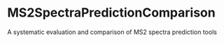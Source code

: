 # MS2SpectraPredictionComparison
A systematic evaluation and comparison of MS2 spectra prediction tools
